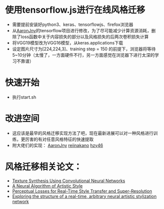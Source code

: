 # 使用tensorflow.js进行在线风格迁移
* 需要提前安装好python3、keras、tensorflowjs、firefox浏览器
* 从[AaronJny](https://github.com/AaronJny/nerual_style_change)的tensorflow项目进行修改，为了尽可能减少计算资源消耗，删除了loss函数中关于内容损失的部分以及风格损失的后两次卷积损失计算
* 将VGG19模型改为VGG16模型，从keras.applications下载
* 设定图片尺寸为[224,224,3]、training step = 150 的前提下，浏览器将等待5~10分钟（太慢了，一方面硬件不行，另一方面感觉在浏览器下进行太深的学习不靠谱）
# 快速开始
* 执行start.sh
# 改进空间
* 这应该是最早的风格迁移实现方法了吧，现在最新进展可以对一种风格进行训练，更厉害的有对任意风格特征的快速提取
* 附大佬们的实现：
[AaronJny](https://github.com/AaronJny/nerual_style_change)
[reiinakano](https://github.com/reiinakano/arbitrary-image-stylization-tfjs)
[hzy46](https://github.com/hzy46/fast-neural-style-tensorflow)
# 风格迁移相关论文：
* [Texture Synthesis Using Convolutional Neural Networks](https://arxiv.org/abs/1505.07376)
* [A Neural Algorithm of Artistic Style](https://arxiv.org/abs/1508.06576)
* [Perceptual Losses for Real-Time Style Transfer and Super-Resolution](https://arxiv.org/abs/1603.08155)
* [Exploring the structure of a real-time, arbitrary neural artistic stylization network](https://arxiv.org/abs/1705.06830)

